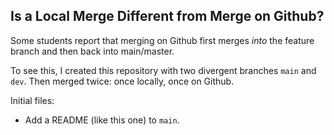 ## Is a Local Merge Different from Merge on Github?

Some students report that merging on Github first merges *into* the feature branch and then back into main/master.

To see this, I created this repository with two divergent branches `main` and `dev`.  Then merged twice: once locally, once on Github.

Initial files:
- Add a README (like this one) to `main`.
